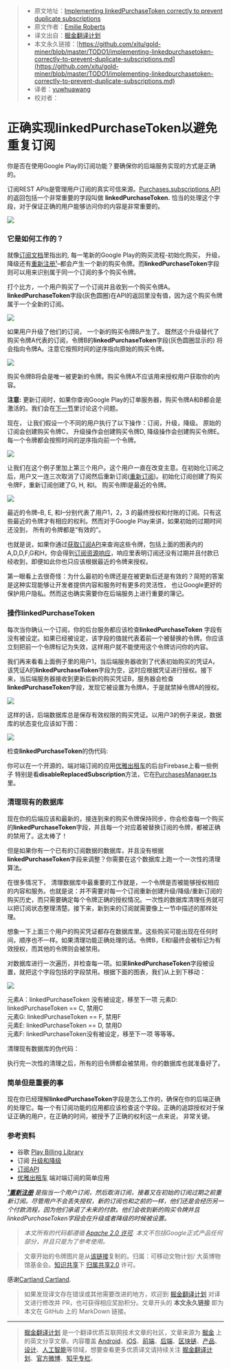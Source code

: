 > * 原文地址：[Implementing linkedPurchaseToken correctly to prevent duplicate subscriptions](https://medium.com/androiddevelopers/implementing-linkedpurchasetoken-correctly-to-prevent-duplicate-subscriptions-82dfbf7167da)
> * 原文作者：[Emilie Roberts](https://medium.com/@emilieroberts?source=post_header_lockup)
> * 译文出自：[掘金翻译计划](https://github.com/xitu/gold-miner)
> * 本文永久链接：[https://github.com/xitu/gold-miner/blob/master/TODO1/implementing-linkedpurchasetoken-correctly-to-prevent-duplicate-subscriptions.md](https://github.com/xitu/gold-miner/blob/master/TODO1/implementing-linkedpurchasetoken-correctly-to-prevent-duplicate-subscriptions.md)
> * 译者：[yuwhuawang](https://github.com/yuwhuawang)
> * 校对者：

# 正确实现linkedPurchaseToken以避免重复订阅

你是否在使用Google Play的订阅功能？要确保你的后端服务实现的方式是正确的。

订阅REST APIs是管理用户订阅的真实可信来源。[Purchases.subscriptions API](https://developers.google.com/android-publisher/api-ref/purchases/subscriptions#resource) 的返回包括一个非常重要的字段叫做 **linkedPurchaseToken.** 恰当的处理这个字段，对于保证正确的用户能够访问你的内容是非常重要的。

![](https://cdn-images-1.medium.com/max/800/1*akzNIZFqfp7xMmv2DYSlVA.jpeg)

### 它是如何工作的？

就像[订阅文档](https://developer.android.com/google/play/billing/billing_subscriptions#Allow-upgrade)里指出的, 每一笔新的Google Play的购买流程-初始化购买， 升级，降级还有[重新注册¹](#eb81)–都会产生一个新的购买令牌。而**linkedPurchaseToken**字段则可以用来识别属于同一个订阅的多个购买令牌。

打个比方，一个用户购买了一个订阅并且收到一个购买令牌A。**linkedPurchaseToken**字段(灰色圆圈)在API的返回里没有值，因为这个购买令牌属于一个全新的订阅。

![](https://cdn-images-1.medium.com/max/800/1*GRrs01R-tlUNxzDGnQqGSw.png)

如果用户升级了他们的订阅， 一个新的购买令牌B产生了。 既然这个升级替代了购买令牌A代表的订阅，令牌B的**linkedPurchaseToken**字段(灰色圆圈显示的) 将会指向令牌A。注意它按照时间的逆序指向原始的购买令牌。

![](https://cdn-images-1.medium.com/max/800/1*TeEsm7UtgRWQbgDizGEIjQ.png)

购买令牌B将会是唯一被更新的令牌。购买令牌A不应该用来授权用户获取你的内容。

**注意:** 更新订阅时，如果你查询Google Play的订单服务器，购买令牌A和B都会是激活的。我们会在[下一节](#14e4)里讨论这个问题。

现在， 让我们假设一个不同的用户执行了以下操作：订阅，升级，降级。 原始的订阅会创建购买令牌C， 升级操作会创建购买令牌D, 降级操作会创建购买令牌E。 每一个令牌都会按照时间的逆序指向前一个令牌。

![](https://cdn-images-1.medium.com/max/800/1*T_m70ZdZp_PINQW4WFGmow.png)

让我们在这个例子里加上第三个用户。这个用户一直在改变主意。在初始化订阅之后，用户又一连三次取消了订阅然后重新订阅([重新订阅](#eb81))。初始化订阅创建了购买令牌F，重新订阅创建了G, H, 和I。 购买令牌I是最近的令牌。

![](https://cdn-images-1.medium.com/max/800/1*PXSvlU_mV6F3DbZmm2Pb_w.png)

最近的令牌–B, E, 和I–分别代表了用户1，2，3 的最终授权和付账的订阅。只有这些最近的令牌才有相应的权利。然而对于Google Play来讲，如果初始的过期时间还没到， 所有的令牌都是“有效的”。

也就是说，如果你通过[获取订阅API](https://developers.google.com/android-publisher/api-ref/purchases/subscriptions/get#response)来查询这些令牌，包括上面的图表内的A,D,D,F,G和H，你会得到[订阅资源响应](https://developers.google.com/android-publisher/api-ref/purchases/subscriptions#resource)，响应里表明订阅还没有过期并且付款已经收到，即便如此你也只应该根据最近的令牌来授权。

第一眼看上去很奇怪：为什么最初的令牌还是在被更新后还是有效的？简短的答案是这种实现能够让开发者提供内容和服务时有更多的灵活性， 也让Google更好的保护用户隐私。然而这也确实需要你在后端服务上进行重要的簿记。

### 操作linkedPurchaseToken

每次当你确认一个订阅，你的后台服务都应该检查**linkedPurchaseToken** 字段有没有被设定。如果已经被设定，该字段的值就代表着前一个被替换的令牌。你应该立刻把前一个令牌标记为失效，这样用户就不能使用这个令牌访问你的内容。

我们再来看看上面例子里的用户1，当后端服务器收到了代表初始购买的凭证A，该凭证A的**linkedPurchaseToken**字段为空，这时应根据凭证进行授权。接下来，当后端服务器接收到更新后新的购买凭证B，服务器会检查**linkedPurchaseToken**字段，发现它被设置为令牌A，于是就禁掉令牌A的授权。

![](https://cdn-images-1.medium.com/max/800/1*AelIWEUip7r0BfdTrYwnMQ.png)

这样的话，后端数据库总是保存有效权限的购买凭证。以用户3的例子来说，数据库的状态变化应该如下图：

![](https://cdn-images-1.medium.com/max/800/1*ZnPLMmL6oAeLtYX-OBtEgw.png)

检查**linkedPurchaseToken**的伪代码:

你可以在一个开源的，端对端订阅的应用[优雅出租车](https://github.com/googlesamples/android-play-billing/tree/master/ClassyTaxi)的后台Firebase上看一些例子 特别是看**disableReplacedSubscription**方法，它在[PurchasesManager.ts](https://github.com/googlesamples/android-play-billing/blob/5415f5563d5aeaf3f0e7e4457f826de9bf12a590/ClassyTaxi/firebase/server/src/play-billing/PurchasesManager.ts#L163)里。

### 清理现有的数据库

现在你的后端应该和最新的，接连到来的购买令牌保持同步，你会检查每一个购买的**linkedPurchaseToken**字段，并且每一个对应着被替换订阅的令牌，都被正确的禁用了。这太棒了！

但是如果你有一个已有的订阅数据的数据库，并且没有根据**linkedPurchaseToken**字段来调整？你需要在这个数据库上跑一个一次性的清理算法。

在很多情况下， 清理数据库中最重要的工作就是，一个令牌是否被能够授权相应的内容和服务。也就是说：并不需要对每一个订阅重新创建升级/降级/重新订阅的购买历史，而只需要确定每个令牌正确的授权情况。一次性的数据库清理任务就可以把订阅状态整理清楚。接下来，新到来的订阅就需要像上一节中描述的那样处理。

想象一下上面三个用户的购买凭证都存在数据库里。这些购买可能出现在任何时间，顺序也不一样。如果清理功能正确处理的话。令牌B，E和I最终会被标记为有效授权，而其他的令牌则会被禁用。

对数据库进行一次遍历，并检查每一项。如果**linkedPurchaseToken**字段被设置，就把这个字段包括的字段禁用。根据下面的图表，我们从上到下移动：

![](https://cdn-images-1.medium.com/max/800/1*vl8exBJCC-F-dKcE9hSmFg.png)

元素A：linkedPurchaseToken 没有被设定，移至下一项
元素D: linkedPurchaseToken == C, 禁用C  
元素G: linkedPurchaseToken == F, 禁用F  
元素E: linkedPurchaseToken == D, 禁用D  
元素F: linkedPurchaseToken没有被设定，移至下一项
等等等。

清理现有数据库的伪代码：

执行完一次性的清理之后，所有的旧令牌都会被禁用，你的数据库也就准备好了。

### 简单但是重要的事

现在你已经理解**linkedPurchaseToken**字段是怎么工作的，确保在你的后端正确的处理它。每一个有订阅功能的应用都应该检查这个字段。正确的追踪授权对于保证正确的用户，在正确的时间，被授予了正确的权利这一点来说， 非常关键。

### 参考资料

*   谷歌 [Play Billing Library](https://developer.android.com/google/play/billing/billing_library_overview)
*   订阅 [升级和降级](https://developer.android.com/google/play/billing/billing_subscriptions#Allow-upgrade)
*   [订阅API](https://developers.google.com/android-publisher/api-ref/purchases/subscriptions#resource)
*   [优雅出租车](https://github.com/googlesamples/android-play-billing/tree/master/ClassyTaxi) 端对端订阅的简单应用

[**_¹重新注册_**](#895f) _是指当一个用户订阅，然后取消订阅，接着又在初始的订阅过期之前重新订阅。尽管用户不会丢失授权，新的订阅也和之前的一样，他们还是会经历另一个付款流程，因为他们承诺了未来的付款。他们会收到新的购买令牌并且linkedPurchaseToken字段会在升级或者降级的时候被设置。_

> _本文所有的代码都遵循_ [_Apache 2.0 许可_](https://www.apache.org/licenses/LICENSE-2.0)_. 本文不包括Google正式产品任何部分，并且只是为了参考使用。_

> 文章开始的令牌图片是从[该链接](https://commons.wikimedia.org/wiki/File:French_revolutionary_shop_token_%28FindID_530752%29.jpg)复制的。归属：可移动文物计划/ 大英博物馆基金会。[知识共享](https://en.wikipedia.org/wiki/en:Creative_Commons "w:en:Creative Commons")下 [归属共享2.0](https://creativecommons.org/licenses/by-sa/2.0/deed.en) 许可。

感谢[Cartland Cartland](https://medium.com/@cartland_88360?source=post_page).

> 如果发现译文存在错误或其他需要改进的地方，欢迎到 [掘金翻译计划](https://github.com/xitu/gold-miner) 对译文进行修改并 PR，也可获得相应奖励积分。文章开头的 **本文永久链接** 即为本文在 GitHub 上的 MarkDown 链接。


---

> [掘金翻译计划](https://github.com/xitu/gold-miner) 是一个翻译优质互联网技术文章的社区，文章来源为 [掘金](https://juejin.im) 上的英文分享文章。内容覆盖 [Android](https://github.com/xitu/gold-miner#android)、[iOS](https://github.com/xitu/gold-miner#ios)、[前端](https://github.com/xitu/gold-miner#前端)、[后端](https://github.com/xitu/gold-miner#后端)、[区块链](https://github.com/xitu/gold-miner#区块链)、[产品](https://github.com/xitu/gold-miner#产品)、[设计](https://github.com/xitu/gold-miner#设计)、[人工智能](https://github.com/xitu/gold-miner#人工智能)等领域，想要查看更多优质译文请持续关注 [掘金翻译计划](https://github.com/xitu/gold-miner)、[官方微博](http://weibo.com/juejinfanyi)、[知乎专栏](https://zhuanlan.zhihu.com/juejinfanyi)。
